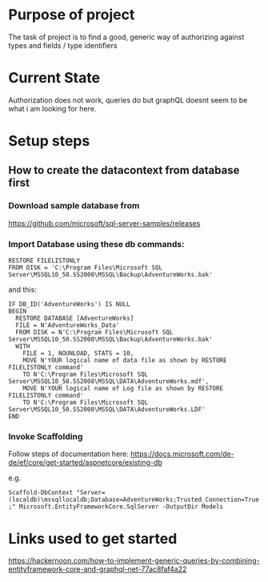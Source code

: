 # Purpose of project
The task of project is to find a good, generic way of authorizing against types and fields / type identifiers

# Current State
Authorization does not work, queries do but graphQL doesnt seem to be what i am looking for here.

# Setup steps
## How to create the datacontext from database first

### Download sample database from
https://github.com/microsoft/sql-server-samples/releases

### Import Database using these db commands:
```
RESTORE FILELISTONLY 
FROM DISK = 'C:\Program Files\Microsoft SQL Server\MSSQL10_50.SS2008\MSSQL\Backup\AdventureWorks.bak'
```

and this:
```
IF DB_ID('AdventureWorks') IS NULL 
BEGIN
  RESTORE DATABASE [AdventureWorks]
  FILE = N'AdventureWorks_Data'
  FROM DISK = N'C:\Program Files\Microsoft SQL Server\MSSQL10_50.SS2008\MSSQL\Backup\AdventureWorks.bak'
  WITH 
    FILE = 1, NOUNLOAD, STATS = 10,
    MOVE N'YOUR logical name of data file as shown by RESTORE FILELISTONLY command'
    TO N'C:\Program Files\Microsoft SQL Server\MSSQL10_50.SS2008\MSSQL\DATA\AdventureWorks.mdf',
    MOVE N'YOUR logical name of Log file as shown by RESTORE FILELISTONLY command'
    TO N'C:\Program Files\Microsoft SQL Server\MSSQL10_50.SS2008\MSSQL\DATA\AdventureWorks.LDF'
END
```

### Invoke Scaffolding
Follow steps of documentation here:
https://docs.microsoft.com/de-de/ef/core/get-started/aspnetcore/existing-db

e.g. 

`Scaffold-DbContext "Server=(localdb)\mssqllocaldb;Database=AdventureWorks;Trusted_Connection=True;" Microsoft.EntityFrameworkCore.SqlServer -OutputDir Models`

# Links used to get started

https://hackernoon.com/how-to-implement-generic-queries-by-combining-entityframework-core-and-graphql-net-77ac8faf4a22
